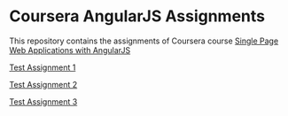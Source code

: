 # Coursera AngularJS Assignments

This repository contains the assignments of Coursera course [Single Page Web Applications with AngularJS](https://www.coursera.org/learn/single-page-web-apps-with-angularjs)

[Test Assignment 1](https://tinzi.github.io/angularjs-assignments/solution-assignment1)

[Test Assignment 2](https://tinzi.github.io/angularjs-assignments/solution-assignment2)

[Test Assignment 3](https://tinzi.github.io/angularjs-assignments/solution-assignment3)
